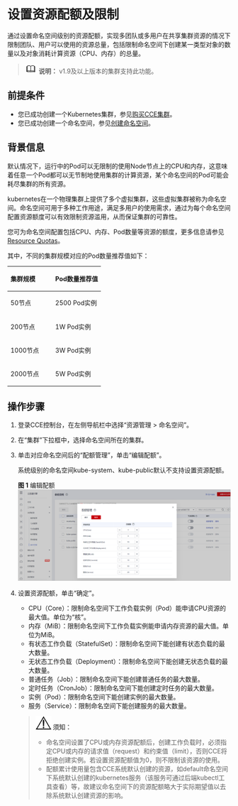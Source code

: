 # 设置资源配额及限制<a name="cce_01_0287"></a>

通过设置命名空间级别的资源配额，实现多团队或多用户在共享集群资源的情况下限制团队、用户可以使用的资源总量，包括限制命名空间下创建某一类型对象的数量以及对象消耗计算资源（CPU、内存）的总量。

>![](public_sys-resources/icon-note.gif) **说明：** 
>v1.9及以上版本的集群支持此功能。

## 前提条件<a name="section1974410198410"></a>

-   您已成功创建一个Kubernetes集群，参见[购买CCE集群](购买CCE集群.md)。
-   您已成功创建一个命名空间，参见[创建命名空间](创建命名空间.md)。

## 背景信息<a name="section161820104912"></a>

默认情况下，运行中的Pod可以无限制的使用Node节点上的CPU和内存，这意味着任意一个Pod都可以无节制地使用集群的计算资源，某个命名空间的Pod可能会耗尽集群的所有资源。

kubernetes在一个物理集群上提供了多个虚拟集群，这些虚拟集群被称为命名空间。命名空间可用于多种工作用途，满足多用户的使用需求，通过为每个命名空间配置资源额度可以有效限制资源滥用，从而保证集群的可靠性。

您可为命名空间配置包括CPU、内存、Pod数量等资源的额度，更多信息请参见[Resource Quotas](https://kubernetes.io/docs/concepts/policy/resource-quotas/?spm=a2c4g.11186623.2.8.d882712bd1i8ae)。

其中，不同的集群规模对应的Pod数量推荐值如下：

<a name="table76941619287"></a>
<table><thead align="left"><tr id="row207441417281"><th class="cellrowborder" valign="top" width="47.81%" id="mcps1.1.3.1.1"><p id="p18744812287"><a name="p18744812287"></a><a name="p18744812287"></a>集群规模</p>
</th>
<th class="cellrowborder" valign="top" width="52.190000000000005%" id="mcps1.1.3.1.2"><p id="p4744717288"><a name="p4744717288"></a><a name="p4744717288"></a>Pod数量推荐值</p>
</th>
</tr>
</thead>
<tbody><tr id="row1974421112811"><td class="cellrowborder" valign="top" width="47.81%" headers="mcps1.1.3.1.1 "><p id="p1174471132818"><a name="p1174471132818"></a><a name="p1174471132818"></a>50节点</p>
</td>
<td class="cellrowborder" valign="top" width="52.190000000000005%" headers="mcps1.1.3.1.2 "><p id="p574411111288"><a name="p574411111288"></a><a name="p574411111288"></a>2500 Pod实例</p>
</td>
</tr>
<tr id="row16744171192814"><td class="cellrowborder" valign="top" width="47.81%" headers="mcps1.1.3.1.1 "><p id="p974412110289"><a name="p974412110289"></a><a name="p974412110289"></a>200节点</p>
</td>
<td class="cellrowborder" valign="top" width="52.190000000000005%" headers="mcps1.1.3.1.2 "><p id="p4744414285"><a name="p4744414285"></a><a name="p4744414285"></a>1W Pod实例</p>
</td>
</tr>
<tr id="row1744611281"><td class="cellrowborder" valign="top" width="47.81%" headers="mcps1.1.3.1.1 "><p id="p07444111282"><a name="p07444111282"></a><a name="p07444111282"></a>1000节点</p>
</td>
<td class="cellrowborder" valign="top" width="52.190000000000005%" headers="mcps1.1.3.1.2 "><p id="p3744141152816"><a name="p3744141152816"></a><a name="p3744141152816"></a>3W Pod实例</p>
</td>
</tr>
<tr id="row174413132813"><td class="cellrowborder" valign="top" width="47.81%" headers="mcps1.1.3.1.1 "><p id="p1974413118283"><a name="p1974413118283"></a><a name="p1974413118283"></a>2000节点</p>
</td>
<td class="cellrowborder" valign="top" width="52.190000000000005%" headers="mcps1.1.3.1.2 "><p id="p57441117288"><a name="p57441117288"></a><a name="p57441117288"></a>5W Pod实例</p>
</td>
</tr>
</tbody>
</table>

## 操作步骤<a name="section612004131015"></a>

1.  登录CCE控制台，在左侧导航栏中选择“资源管理 \> 命名空间”。
2.  在“集群”下拉框中，选择命名空间所在的集群。
3.  单击对应命名空间后的“配额管理”，单击“编辑配额”。

    系统级别的命名空间kube-system、kube-public默认不支持设置资源配额。

    **图 1**  编辑配额<a name="fig19559193952718"></a>  
    ![](figures/编辑配额.png "编辑配额")

4.  设置资源配额，单击“确定”。

    -   CPU（Core）：限制命名空间下工作负载实例（Pod）能申请CPU资源的最大值。单位为“核”。
    -   内存（MiB）：限制命名空间下工作负载实例能申请内存资源的最大值。单位为MiB。
    -   有状态工作负载（StatefulSet）：限制命名空间下能创建有状态负载的最大数量。
    -   无状态工作负载（Deployment）：限制命名空间下能创建无状态负载的最大数量。
    -   普通任务（Job）：限制命名空间下能创建普通任务的最大数量。
    -   定时任务（CronJob）：限制命名空间下能创建定时任务的最大数量。
    -   实例（Pod）：限制命名空间下能创建实例的最大数量。
    -   服务（Service）：限制命名空间下能创建服务的最大数量。

    >![](public_sys-resources/icon-notice.gif) **须知：** 
    >-   命名空间设置了CPU或内存资源配额后，创建工作负载时，必须指定CPU或内存的请求值（request）和约束值（limit），否则CCE将拒绝创建实例。若设置资源配额值为0，则不限制该资源的使用。
    >-   配额累计使用量包含CCE系统默认创建的资源，如default命名空间下系统默认创建的kubernetes服务（该服务可通过后端kubectl工具查看）等，故建议命名空间下的资源配额略大于实际期望值以去除系统默认创建资源的影响。


